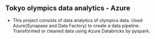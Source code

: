 ## Tokyo olympics data analytics - Azure

- This project consists of data analytics of olympics data. Used Azure(Synapase and Data Factory)  to create a data pipeline. Transformed or cleaned data using Azure Databricks by pyspark.  

